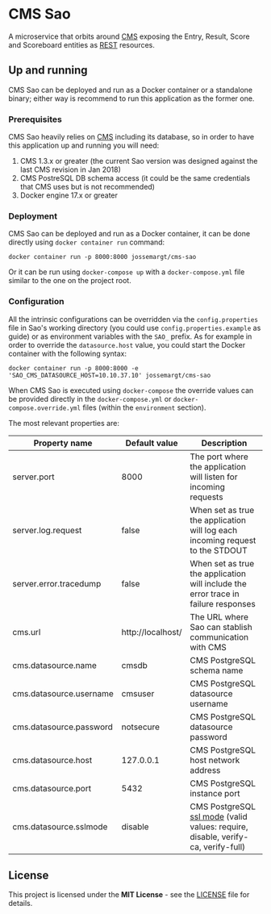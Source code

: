 # CMS Sao

A microservice that orbits around [CMS](https://github.com/cms-dev/cms) exposing
the Entry, Result, Score and Scoreboard entities as [REST](https://en.wikipedia.org/wiki/Representational_state_transfer)
resources.

## Up and running

CMS Sao can be deployed and run as a Docker container or a standalone binary;
either way is recommend to run this application as the former one.

### Prerequisites

CMS Sao heavily relies on [CMS](https://github.com/cms-dev/cms) including its database, so
in order to have this application up and running you will need:

1. CMS 1.3.x or greater (the current Sao version was designed against the last CMS revision in Jan 2018)
2. CMS PostreSQL DB schema access (it could be the same credentials that CMS uses but is not recommended)
3. Docker engine 17.x or greater

### Deployment

CMS Sao can be deployed and run as a Docker container, it can be done directly
using `docker container run` command:

```shell
docker container run -p 8000:8000 jossemargt/cms-sao
```

Or it can be run using `docker-compose up` with a `docker-compose.yml` file
similar to the one on the project root.

### Configuration

All the intrinsic configurations can be overridden via the `config.properties`
file in Sao's working directory (you could use `config.properties.example` as
guide) or as environment variables with the `SAO_` prefix. As for example in
order to override the `datasource.host` value, you could start the Docker
container with the following syntax:

```shell
docker container run -p 8000:8000 -e 'SAO_CMS_DATASOURCE_HOST=10.10.37.10' jossemargt/cms-sao
```

When CMS Sao is executed using `docker-compose` the override values can be provided directly
in the `docker-compose.yml` or `docker-compose.override.yml` files (within the `environment`
section).

The most relevant properties are:

Property name | Default value | Description
--- | --- | ---
server.port | 8000 | The port where the application will listen for incoming requests
server.log.request | false | When set as true the application will log each incoming request to the STDOUT
server.error.tracedump | false | When set as true the application will include the error trace in failure responses
cms.url | http://localhost/ | The URL where Sao can stablish communication with CMS
cms.datasource.name | cmsdb | CMS PostgreSQL schema name
cms.datasource.username | cmsuser | CMS PostgreSQL datasource username
cms.datasource.password | notsecure | CMS PostgreSQL datasource password
cms.datasource.host | 127.0.0.1 | CMS PostgreSQL host network address
cms.datasource.port | 5432 | CMS PostgreSQL instance port
cms.datasource.sslmode | disable | CMS PostgreSQL [ssl mode](https://www.postgresql.org/docs/9.1/libpq-ssl.html) (valid values: require, disable, verify-ca, verify-full)

## License

This project is licensed under the **MIT License** - see the [LICENSE](LICENSE)
file for details.
